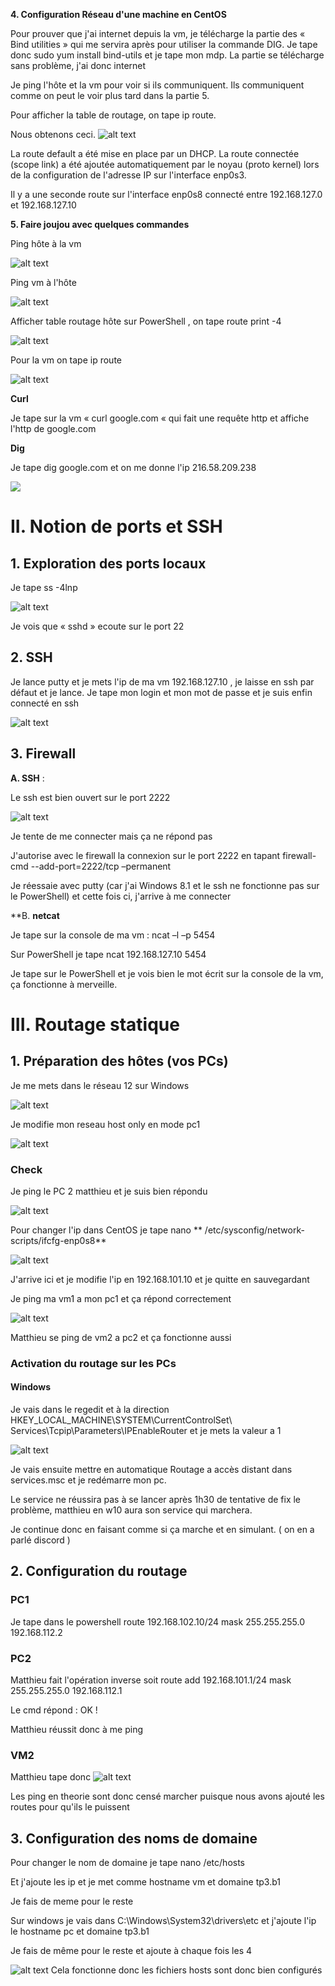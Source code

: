 
**4. Configuration  Réseau d&#39;une machine en CentOS**

Pour prouver que j&#39;ai internet depuis la vm, je télécharge la partie des «  Bind utilities » qui me servira après pour utiliser la commande DIG. Je tape donc sudo yum install bind-utils et je tape mon mdp. La partie se télécharge sans problème, j&#39;ai donc internet

Je ping l&#39;hôte et la vm pour voir si ils communiquent. Ils communiquent comme on peut le voir plus tard dans la partie 5.

Pour afficher la table de routage, on tape ip route.

Nous obtenons ceci. ![alt text](https://github.com/PierreYnov/CEBERIO_TP3/blob/master/1.png)


La route default a été mise en place par un DHCP. La route connectée (scope link) a été ajoutée automatiquement par le noyau (proto kernel) lors de la configuration de l&#39;adresse IP sur l&#39;interface enp0s3.

Il y a une seconde route sur l&#39;interface enp0s8 connecté entre 192.168.127.0 et 192.168.127.10

**5. Faire joujou avec quelques commandes**

Ping hôte à la vm

![alt text](https://github.com/PierreYnov/CEBERIO_TP3/blob/master/2.png)

Ping vm à l'hôte

 ![alt text](https://github.com/PierreYnov/CEBERIO_TP3/blob/master/3.png)

Afficher table routage hôte sur PowerShell , on tape route print -4

![alt text](https://github.com/PierreYnov/CEBERIO_TP3/blob/master/4.png)

Pour la vm on tape ip route

![alt text](https://github.com/PierreYnov/CEBERIO_TP3/blob/master/5.png)

**Curl**

Je tape sur la vm «  curl google.com «  qui fait une requête http et affiche l&#39;http de google.com

**Dig**

Je tape dig google.com et on me donne l&#39;ip 216.58.209.238

![](https://github.com/PierreYnov/CEBERIO_TP3/blob/master/gif_ip.gif)





#
# II. Notion de ports et SSH

## 1. Exploration des ports locaux

Je tape ss -4lnp

![alt text](https://github.com/PierreYnov/CEBERIO_TP3/blob/master/6.png)

Je vois que «  sshd » ecoute sur le port 22

## 2. SSH

Je lance putty et je mets l&#39;ip de ma vm 192.168.127.10 , je laisse en ssh par défaut et je lance. Je tape mon login et mon mot de passe et je suis enfin connecté en ssh

![alt text](https://github.com/PierreYnov/CEBERIO_TP3/blob/master/7.png)

## 3. Firewall

**A. SSH**  :

Le ssh est bien ouvert sur le port 2222

![alt text](https://github.com/PierreYnov/CEBERIO_TP3/blob/master/8.png)

Je tente de me connecter mais ça ne répond pas

J&#39;autorise avec le firewall la connexion sur le port 2222 en tapant firewall-cmd --add-port=2222/tcp –permanent

Je réessaie avec putty (car j&#39;ai Windows 8.1 et le ssh ne fonctionne pas sur le PowerShell) et cette fois ci, j&#39;arrive à me connecter

**B. **netcat**

Je tape sur la console de ma vm : ncat –l –p 5454

Sur PowerShell je tape ncat 192.168.127.10 5454

Je tape sur le PowerShell et je vois bien le mot écrit sur la console de la vm, ça fonctionne à merveille.

# III. Routage statique

## 1. Préparation des hôtes (vos PCs)

Je me mets dans le réseau 12 sur Windows

![alt text](https://github.com/PierreYnov/CEBERIO_TP3/blob/master/9.png)

Je modifie mon reseau host only en mode pc1

![alt text](https://github.com/PierreYnov/CEBERIO_TP3/blob/master/10.png)

### Check



Je ping le PC 2 matthieu et je suis bien répondu

![alt text](https://github.com/PierreYnov/CEBERIO_TP3/blob/master/11.png)

Pour changer l&#39;ip dans CentOS je tape nano ** /etc/sysconfig/network-scripts/ifcfg-enp0s8**

![alt text](https://github.com/PierreYnov/CEBERIO_TP3/blob/master/12.png)

J&#39;arrive ici et je modifie l&#39;ip en 192.168.101.10 et je quitte en sauvegardant

Je ping ma vm1 a mon pc1 et ça répond correctement

![alt text](https://github.com/PierreYnov/CEBERIO_TP3/blob/master/13.png)

Matthieu se ping de vm2 a pc2 et ça fonctionne aussi

### Activation du routage sur les PCs

#### Windows

Je vais dans le regedit et à la direction HKEY\_LOCAL\_MACHINE\SYSTEM\CurrentControlSet\ Services\Tcpip\Parameters\IPEnableRouter et je mets la valeur a 1

![alt text](https://github.com/PierreYnov/CEBERIO_TP3/blob/master/14.png)

Je vais ensuite mettre en automatique Routage a accès distant dans services.msc et je redémarre mon pc.

Le service ne réussira pas à se lancer après 1h30 de tentative de fix le problème, matthieu en w10 aura son service qui marchera.

Je continue donc en faisant comme si ça marche et en simulant. ( on en a parlé discord )

## 2. Configuration du routage

### PC1

Je tape dans le powershell route 192.168.102.10/24 mask 255.255.255.0 192.168.112.2

### PC2

Matthieu fait l&#39;opération inverse soit route add 192.168.101.1/24 mask 255.255.255.0 192.168.112.1

Le cmd répond : OK !

Matthieu réussit donc à me ping

### VM2

Matthieu tape donc
![alt text](https://github.com/PierreYnov/CEBERIO_TP3/blob/master/15.png)

Les ping en theorie sont donc censé marcher puisque nous avons ajouté les routes pour qu&#39;ils le puissent

## 3. Configuration des noms de domaine

Pour changer le nom de domaine je tape nano /etc/hosts

Et j&#39;ajoute les ip et je met comme hostname vm et domaine tp3.b1

Je fais de meme pour le reste

Sur windows je vais dans C:\Windows\System32\drivers\etc et j&#39;ajoute l&#39;ip le hostname pc et domaine tp3.b1

Je fais de même pour le reste et ajoute à chaque fois les 4

![alt text](https://github.com/PierreYnov/CEBERIO_TP3/blob/master/16.png)
Cela fonctionne donc les fichiers hosts sont donc bien configurés
